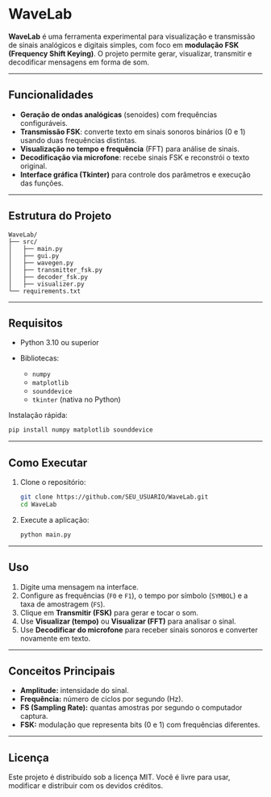 # WaveLab

**WaveLab** é uma ferramenta experimental para visualização e transmissão de sinais analógicos e digitais simples, com foco em **modulação FSK (Frequency Shift Keying)**.
O projeto permite gerar, visualizar, transmitir e decodificar mensagens em forma de som.

---

## Funcionalidades

* **Geração de ondas analógicas** (senoides) com frequências configuráveis.
* **Transmissão FSK**: converte texto em sinais sonoros binários (0 e 1) usando duas frequências distintas.
* **Visualização no tempo e frequência** (FFT) para análise de sinais.
* **Decodificação via microfone**: recebe sinais FSK e reconstrói o texto original.
* **Interface gráfica (Tkinter)** para controle dos parâmetros e execução das funções.

---

## Estrutura do Projeto

```
WaveLab/
├── src/
│   ├── main.py
│   ├── gui.py
│   ├── wavegen.py
│   ├── transmitter_fsk.py
│   ├── decoder_fsk.py
│   ├── visualizer.py
└── requirements.txt
```

---

## Requisitos

* Python 3.10 ou superior
* Bibliotecas:

  * `numpy`
  * `matplotlib`
  * `sounddevice`
  * `tkinter` (nativa no Python)

Instalação rápida:

```bash
pip install numpy matplotlib sounddevice
```

---

## Como Executar

1. Clone o repositório:

   ```bash
   git clone https://github.com/SEU_USUARIO/WaveLab.git
   cd WaveLab
   ```

2. Execute a aplicação:

   ```bash
   python main.py
   ```

---

## Uso

1. Digite uma mensagem na interface.
2. Configure as frequências (`F0` e `F1`), o tempo por símbolo (`SYMBOL`) e a taxa de amostragem (`FS`).
3. Clique em **Transmitir (FSK)** para gerar e tocar o som.
4. Use **Visualizar (tempo)** ou **Visualizar (FFT)** para analisar o sinal.
5. Use **Decodificar do microfone** para receber sinais sonoros e converter novamente em texto.

---

## Conceitos Principais

* **Amplitude:** intensidade do sinal.
* **Frequência:** número de ciclos por segundo (Hz).
* **FS (Sampling Rate):** quantas amostras por segundo o computador captura.
* **FSK:** modulação que representa bits (0 e 1) com frequências diferentes.

---

## Licença

Este projeto é distribuído sob a licença MIT.
Você é livre para usar, modificar e distribuir com os devidos créditos.